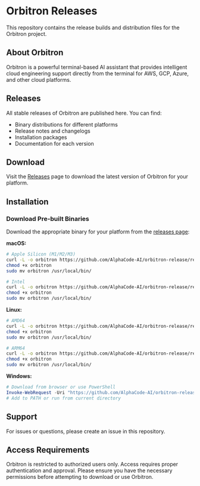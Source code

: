# Orbitron Releases

This repository contains the release builds and distribution files for the Orbitron project.

## About Orbitron

Orbitron is a powerful terminal-based AI assistant that provides intelligent cloud engineering support directly from the terminal for AWS, GCP, Azure, and other cloud platforms.

## Releases

All stable releases of Orbitron are published here. You can find:

- Binary distributions for different platforms
- Release notes and changelogs
- Installation packages
- Documentation for each version

## Download

Visit the [Releases](../../releases) page to download the latest version of Orbitron for your platform.

## Installation

### Download Pre-built Binaries

Download the appropriate binary for your platform from the [releases page](https://github.com/AlphaCode-AI/orbitron/releases/tag/v0.1.0):

**macOS:**
```bash
# Apple Silicon (M1/M2/M3)
curl -L -o orbitron https://github.com/AlphaCode-AI/orbitron-release/releases/download/v0.1.0/orbitron-macos-arm64
chmod +x orbitron
sudo mv orbitron /usr/local/bin/

# Intel
curl -L -o orbitron https://github.com/AlphaCode-AI/orbitron-release/releases/download/v0.1.0/orbitron-macos-x86_64
chmod +x orbitron
sudo mv orbitron /usr/local/bin/
```

**Linux:**
```bash
# AMD64
curl -L -o orbitron https://github.com/AlphaCode-AI/orbitron-release/releases/download/v0.1.0/orbitron-linux-x86_64
chmod +x orbitron
sudo mv orbitron /usr/local/bin/

# ARM64
curl -L -o orbitron https://github.com/AlphaCode-AI/orbitron-release/releases/download/v0.1.0/orbitron-linux-arm64
chmod +x orbitron
sudo mv orbitron /usr/local/bin/
```

**Windows:**
```powershell
# Download from browser or use PowerShell
Invoke-WebRequest -Uri "https://github.com/AlphaCode-AI/orbitron-release/releases/download/v0.1.0/orbitron-windows-x86_64.exe" -OutFile "orbitron.exe"
# Add to PATH or run from current directory
```

## Support

For issues or questions, please create an issue in this repository.

## Access Requirements

Orbitron is restricted to authorized users only. Access requires proper authentication and approval. Please ensure you have the necessary permissions before attempting to download or use Orbitron.

